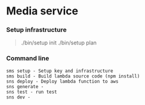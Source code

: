 # Media service

### Setup infrastructure

> ./bin/setup init
> ./bin/setup plan


### Command line

```
sms setup - Setup key and infrastructure 
sms build - Build lambda source code (npm install)
sns deploy - Deploy lambda function to aws
sns generate - 
sns test - run test
sns dev - 
```
